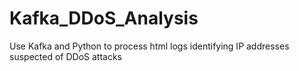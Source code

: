 # Kafka_DDoS_Analysis
Use Kafka and Python to process html logs identifying IP addresses suspected of DDoS attacks
